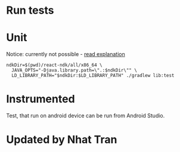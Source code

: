 # Run tests

# Unit

Notice: currently not possible - [read explanation](lib/src/test/java/com/marianhello/bgloc/react/ConfigMapperTest.java)

```
ndkDir=$(pwd)/react-ndk/all/x86_64 \
  JAVA_OPTS="-Djava.library.path=\".:$ndkDir\"" \
  LD_LIBRARY_PATH="$ndkDir:$LD_LIBRARY_PATH" ./gradlew lib:test
```

# Instrumented

Test, that run on android device can be run from Android Studio.

# Updated by Nhat Tran
